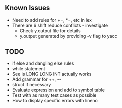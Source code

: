 ## Known Issues
 - Need to add rules for +=, \*=, etc in lex
 - There are 6 shift reduce conflicts - investigate
    - Check y.output file for details
    - y.output generated by providing -v flag to yacc

## TODO
 - if else and dangling else rules
 - while statement
 - See is LONG LONG INT actually works
 - Add grammar for ++, --
 - struct if necessary
 - Evaluate expression and add to symbol table
 - Test with as many test cases as possible
 - How to display specific errors with lineno
